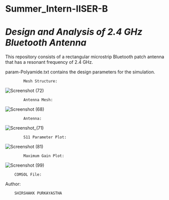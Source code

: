 # Summer_Intern-IISER-B
# *Design and Analysis of 2.4 GHz Bluetooth Antenna*

This repository consists of a rectangular microstrip Bluetooth patch antenna that has a resonant frequency of 2.4 GHz.</br>


param-Polyamide.txt contains the design parameters for the simulation.

            Mesh Structure:

![Screenshot (72)](https://user-images.githubusercontent.com/32801148/126959885-79ad9e00-49f4-46b8-90fd-e638bde4377d.png)

            Antenna Mesh:
![Screenshot (68)](https://user-images.githubusercontent.com/32801148/126960039-1f7787e4-f2a2-4b2d-95f4-79b5a5692ebd.png)

            Antenna:
![Screenshot_(71)](https://user-images.githubusercontent.com/32801148/126960151-8b861731-f80c-4d42-b4be-6e2efc7eb3f5.jpeg)

            S11 Parameter Plot:
![Screenshot (81)](https://user-images.githubusercontent.com/32801148/126960225-e9c8f2e5-5408-4bdb-9d2f-1411598e7dff.png)

            Maximum Gain Plot:
![Screenshot (99)](https://user-images.githubusercontent.com/32801148/126960360-c1af9b1b-f27f-4513-b090-2917fb100835.png)


        COMSOL File:  
        
  Author:
        
        SHIRSHAKK PURKAYASTHA

